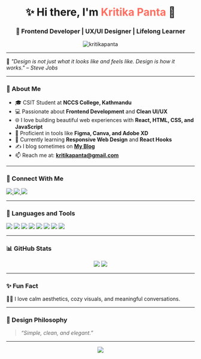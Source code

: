 <h1 align="center">✨ Hi there, I'm <span style="color:#FF6F61;">Kritika Panta</span> 👋</h1>
<h3 align="center">🌸 Frontend Developer | UX/UI Designer | Lifelong Learner</h3>

<p align="center"> 
  <img src="https://komarev.com/ghpvc/?username=kritikapanta&label=Profile%20views&color=0e75b6&style=flat" alt="kritikapanta" />
</p>

---

🌿 *"Design is not just what it looks like and feels like. Design is how it works."* – *Steve Jobs*

---

### 🌼 About Me

- 🎓 CSIT Student at **NCCS College, Kathmandu**
- 💻 Passionate about **Frontend Development** and **Clean UI/UX**
- 🌐 I love building beautiful web experiences with **React, HTML, CSS, and JavaScript**
- 🎨 Proficient in tools like **Figma, Canva, and Adobe XD**
- 📖 Currently learning **Responsive Web Design** and **React Hooks**
- ✍️ I blog sometimes on [**My Blog**](https://yourbloglink.com)
- 📫 Reach me at: **kritikapanta@gmail.com**

---

### 🌸 Connect With Me  
<p align="left">
  <a href="https://www.linkedin.com/in/yourprofile/" target="_blank">
    <img src="https://img.shields.io/badge/LinkedIn-blue?style=for-the-badge&logo=linkedin&logoColor=white" />
  </a>
  <a href="https://twitter.com/yourhandle" target="_blank">
    <img src="https://img.shields.io/badge/Twitter-1DA1F2?style=for-the-badge&logo=twitter&logoColor=white" />
  </a>
  <a href="https://instagram.com/yourprofile" target="_blank">
    <img src="https://img.shields.io/badge/Instagram-E4405F?style=for-the-badge&logo=instagram&logoColor=white" />
  </a>
</p>

---

### 🧰 Languages and Tools

<p>
  <img src="https://img.shields.io/badge/HTML-E34F26?style=flat&logo=html5&logoColor=white" />
  <img src="https://img.shields.io/badge/CSS-1572B6?style=flat&logo=css3&logoColor=white" />
  <img src="https://img.shields.io/badge/JavaScript-F7DF1E?style=flat&logo=javascript&logoColor=black" />
  <img src="https://img.shields.io/badge/React-61DAFB?style=flat&logo=react&logoColor=black" />
  <img src="https://img.shields.io/badge/Figma-F24E1E?style=flat&logo=figma&logoColor=white" />
  <img src="https://img.shields.io/badge/Canva-00C4CC?style=flat&logo=canva&logoColor=white" />
  <img src="https://img.shields.io/badge/Git-F05032?style=flat&logo=git&logoColor=white" />
  <img src="https://img.shields.io/badge/GitHub-181717?style=flat&logo=github&logoColor=white" />
</p>

---

### 📊 GitHub Stats

<p align="center">
  <img src="https://github-readme-stats.vercel.app/api?username=kritikapanta&show_icons=true&theme=tokyonight" />
  <img src="https://github-readme-stats.vercel.app/api/top-langs/?username=kritikapanta&layout=compact&theme=tokyonight" />
</p>

---

### ✨ Fun Fact  
🧘‍♀️ I love calm aesthetics, cozy visuals, and meaningful conversations.  

---

### 🎨 Design Philosophy  
> *“Simple, clean, and elegant.”*

---

<p align="center">
  <img src="https://readme-typing-svg.herokuapp.com/?lines=Welcome+to+my+GitHub+Profile!;Frontend+Developer+%7C+UX+Lover;Happy+to+connect+with+you!&center=true&width=500&color=FF6F61" />
</p>


<!--
**kpanta03/kpanta03** is a ✨ _special_ ✨ repository because its `README.md` (this file) appears on your GitHub profile.

Here are some ideas to get you started:

- 🔭 I’m currently working on ...
- 🌱 I’m currently learning ...
- 👯 I’m looking to collaborate on ...
- 🤔 I’m looking for help with ...
- 💬 Ask me about ...
- 📫 How to reach me: ...
- 😄 Pronouns: ...
- ⚡ Fun fact: ...
-->
